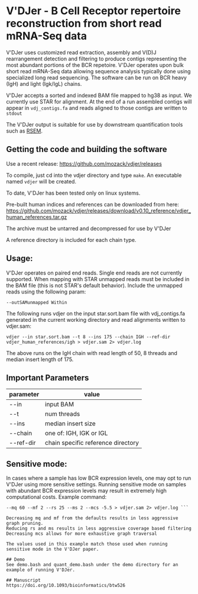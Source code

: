 # V'DJer - B Cell Receptor repertoire reconstruction from short read mRNA-Seq data

V'DJer uses customized read extraction, assembly and V(D)J rearrangement detection 
and filtering to produce contigs representing the most abundant portions of the BCR
repetoire.  V'DJer operates upon bulk short read mRNA-Seq data allowing sequence analysis
typically done using specialized long read sequencing.  The software can be run on
BCR heavy (IgH) and light (Igk/IgL) chains.

V'DJer accepts a sorted and indexed BAM file mapped to hg38 as input.  We currently
use STAR for alignment.  At the end of a run assembled contigs will appear in
```vdj_contigs.fa``` and reads aligned to those contigs are written to ```stdout```

The V'DJer output is suitable for use by downstream quantification tools such as [RSEM](http://deweylab.github.io/RSEM/).

## Getting the code and building the software

Use a recent release: https://github.com/mozack/vdjer/releases

To compile, just cd into the vdjer directory and type ```make```.  An executable named
```vdjer``` will be created.

To date, V'DJer has been tested only on linux systems.

Pre-built human indices and references can be downloaded from here: https://github.com/mozack/vdjer/releases/download/v0.10_reference/vdjer_human_references.tar.gz

The archive must be untarred and decompressed for use by V'DJer

A reference directory is included for each chain type.

## Usage:

V'DJer operates on paired end reads.  Single end reads are not currently supported.
When mapping with STAR unmapped reads must be included in the BAM file (this is not 
STAR's default behavior).  Include the unmapped reads using the following param:

```--outSAMunmapped Within```

The following runs vdjer on the input star.sort.bam file with vdj_contigs.fa
generated in the current working directory and read alignments written to vdjer.sam:

```vdjer --in star.sort.bam --t 8 --ins 175 --chain IGH --ref-dir vdjer_human_references/igh > vdjer.sam 2> vdjer.log```

The above runs on the IgH chain with read length of 50, 8 threads and median insert length of 175.

## Important Parameters
parameter | value
------ | -------
--in | input BAM
--t | num threads
--ins | median insert size
--chain | one of: IGH, IGK or IGL
--ref-dir | chain specific reference directory

## Sensitive mode:

In cases where a sample has low BCR expression levels, one may opt to run V'DJer using more sensitive settings.
Running sensitive mode on samples with abundant BCR expression levels may result in extremely high computational costs.
Example command:

```vdjer --in star.sort.bam --t 8 --ins 175 --chain IGH --ref-dir vdjer_human_references/igh --k 25 
--mq 60 --mf 2 --rs 25 --ms 2 --mcs -5.5 > vdjer.sam 2> vdjer.log ```

Decreasing mq and mf from the defaults results in less aggressive graph pruning.
Reducing rs and ms results in less aggressive coverage based filtering
Decreasing mcs allows for more exhaustive graph traversal

The values used in this example match those used when running sensitive mode in the V'DJer paper. 

## Demo
See demo.bash and quant_demo.bash under the demo directory for an example of running V'DJer.

## Manuscript
https://doi.org/10.1093/bioinformatics/btw526
